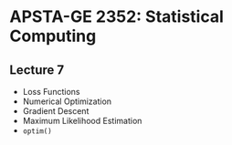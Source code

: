 # APSTA-GE 2352: Statistical Computing

## Lecture 7

- Loss Functions
- Numerical Optimization 
- Gradient Descent 
- Maximum Likelihood Estimation 
- `optim()`